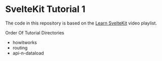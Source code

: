 # SvelteKit Tutorial 1

The code in this repository is based on the
[Learn SvelteKit](https://www.youtube.com/watch?v=obmiLi3bhkQ&list=PLA9WiRZ-IS_zfHpxmztJQLeBISsQkh9-M)
video playlist.

Order Of Tutorial Directories

- howitworks
- routing
- api-n-dataload
